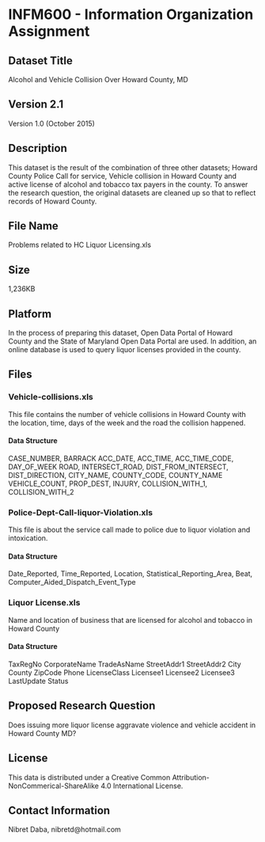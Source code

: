 <h1>INFM600 - Information Organization Assignment</h1>
<h2>Dataset Title</h2>
<p>Alcohol and Vehicle Collision Over Howard County, MD</p>
<h2>Version 2.1</h2>
<p>Version 1.0 (October 2015)</p>
<h2>Description</h2>
<p>This dataset is the result of the combination of three other datasets; Howard County Police Call for service, Vehicle collision in Howard County and active license of alcohol and tobacco tax payers in the county.  To answer the research question, the original datasets are cleaned up so that to reflect records of Howard County.</p>
<h2>File Name</h2>
<p>Problems related to HC Liquor Licensing.xls</p>
<h2>Size</h2>
<p>1,236KB</p>
<h2>Platform</h2>
<p>In the process of preparing this dataset, Open Data Portal of Howard County and the State of Maryland Open Data Portal are used.  In addition, an online database is used to query liquor licenses provided in the county.</p>
<h2>Files</h2>
<h3>Vehicle-collisions.xls </h3>
<p>This file contains the number of vehicle collisions in Howard County with the location, time, days of the week and the road the collision happened.</p>
<h4>Data Structure</h4>
<p>CASE_NUMBER,	BARRACK	ACC_DATE,	ACC_TIME,	ACC_TIME_CODE,	DAY_OF_WEEK	ROAD,	INTERSECT_ROAD,	DIST_FROM_INTERSECT,	DIST_DIRECTION,	CITY_NAME,	COUNTY_CODE,	COUNTY_NAME	VEHICLE_COUNT,	PROP_DEST,	INJURY,	COLLISION_WITH_1,	COLLISION_WITH_2
</p>
<h3>Police-Dept-Call-liquor-Violation.xls</h3>
<p>This file is about the service call made to police due to liquor violation and intoxication.</p>
<h4>Data Structure</h4>
<p>Date_Reported,	Time_Reported,	Location,	Statistical_Reporting_Area,	Beat,	Computer_Aided_Dispatch_Event_Type
</p>
<h3>Liquor License.xls</h3>
<p>Name and location of business that are licensed for alcohol and tobacco in Howard County</p>
<h4>Data Structure</h4>
<p>TaxRegNo	CorporateName	TradeAsName	StreetAddr1	StreetAddr2	City	County	ZipCode	Phone	LicenseClass	Licensee1	Licensee2	Licensee3	LastUpdate	Status
</p>
<h2>Proposed Research Question</h2>
<p>Does issuing more liquor license aggravate violence and vehicle accident in Howard County MD?  </p>
<h2>License</h2>
<p>This data is distributed under a Creative Common Attribution-NonCommerical-ShareAlike 4.0 International License.</p>
<p></p>
<p>
<h2>Contact Information</h2>
<p>Nibret Daba, nibretd@hotmail.com</p>